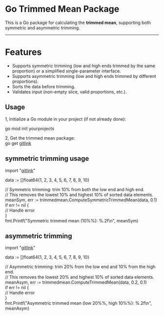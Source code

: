 # Go Trimmed Mean Package

This is a Go package for calculating the **trimmed mean**, supporting both symmetric and asymmetric trimming.

---

# Features
- Supports symmetric trimming (low and high ends trimmed by the same proportion) or a simplified single-parameter interface.  
- Supports asymmetric trimming (low and high ends trimmed by different proportions).  
- Sorts the data before trimming.  
- Validates input (non-empty slice, valid proportions, etc.).  

## Usage

1, Initialize a Go module in your project (if not already done):  

go mod init yourprojects  

2, Get the trimmed mean package:  
go get [gitlink](https://github.com/MikeLiang2/gotrimmedmean.git)  

## symmetric trimming usage
import "[gitlink](https://github.com/MikeLiang2/gotrimmedmean.git)"  

data := []float64{1, 2, 3, 4, 5, 6, 7, 8, 9, 10}  

// Symmetric trimming: trim 10% from both the low end and high end.  
// This removes the lowest 10% and highest 10% of sorted data elements.  
meanSym, err := trimmedmean.ComputeSymmetricTrimmedMean(data, 0.1)  
if err != nil {  
    // Handle error  
}  
fmt.Printf("Symmetric trimmed mean (10%%): %.2f\n", meanSym)  


## asymmetric trimming
import "[gitlink](https://github.com/MikeLiang2/gotrimmedmean.git)"  

data := []float64{1, 2, 3, 4, 5, 6, 7, 8, 9, 10}  

// Asymmetric trimming: trim 20% from the low end and 10% from the high end.  
// This removes the lowest 20% and highest 10% of sorted data elements.  
meanAsym, err := trimmedmean.ComputeTrimmedMean(data, 0.2, 0.1)  
if err != nil {  
    // Handle error  
}  
fmt.Printf("Asymmetric trimmed mean (low 20%%, high 10%%): %.2f\n", meanAsym)  
